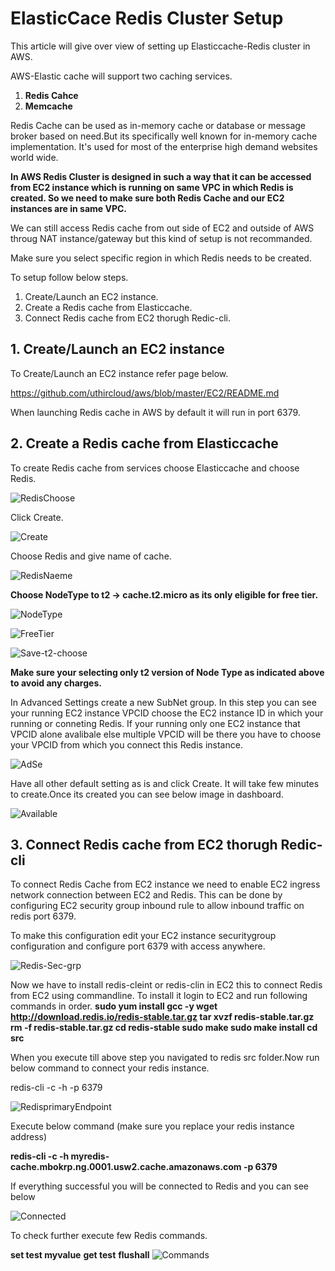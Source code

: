 # ElasticCace Redis Cluster Setup

This article will give over view of setting up Elasticcache-Redis cluster in AWS.

AWS-Elastic cache will support two caching services.

  1.  **Redis Cahce**
  2.  **Memcache**
  
Redis Cache  can be used as in-memory cache or database or message broker based on need.But its
specifically well known for in-memory cache implementation. It's used for most of the enterprise high
demand websites world wide.

<B>In AWS Redis Cluster is designed in such a way that it can be accessed from EC2 instance which is running on same
VPC in which Redis is created. So we need to make sure both Redis Cache and our EC2 instances are in same VPC.</B>

We can still access Redis cache from out side of EC2 and outside of AWS throug NAT instance/gateway but this kind of setup
is not recommanded.

Make sure you select specific region in which Redis needs to be created.

To setup follow below steps.

  1. Create/Launch an EC2 instance.
  2. Create a Redis cache from Elasticcache.
  3. Connect Redis cache from EC2 thorugh Redic-cli.

## 1. Create/Launch an EC2 instance

To Create/Launch an EC2 instance refer page below.

https://github.com/uthircloud/aws/blob/master/EC2/README.md

When launching Redis cache in AWS by default it will run in port 6379.

## 2. Create a Redis cache from Elasticcache

To create Redis cache from services choose Elasticcache and choose Redis.

![RedisChoose](https://user-images.githubusercontent.com/50639924/66123429-fe4ce300-e5af-11e9-8246-50c0c2b8c500.PNG)

Click Create.

![Create](https://user-images.githubusercontent.com/50639924/66123470-1fadcf00-e5b0-11e9-823d-1caa566cec42.PNG)

Choose Redis and give name of cache.

![RedisNaeme](https://user-images.githubusercontent.com/50639924/66123562-5c79c600-e5b0-11e9-8a21-64d98213ae9a.PNG)

<B>Choose NodeType to t2 -> cache.t2.micro as its only eligible for free tier.</B>

![NodeType](https://user-images.githubusercontent.com/50639924/66123698-a9f63300-e5b0-11e9-8d85-85041133d2a7.PNG)

![FreeTier](https://user-images.githubusercontent.com/50639924/66123841-ede93800-e5b0-11e9-9317-c336e80fa129.PNG)

![Save-t2-choose](https://user-images.githubusercontent.com/50639924/66123918-196c2280-e5b1-11e9-9b6c-d2217684dfc4.PNG)

<B>Make sure your selecting only t2 version of Node Type as indicated above to avoid any charges.</B>

In Advanced Settings create a new SubNet group. In this step you can see your running EC2 instance VPCID choose the EC2 instance ID in which your running or conneting Redis. If your running only one EC2 instance that VPCID alone avalibale else multiple VPCID will be there you have to choose your VPCID from which you connect this Redis instance.


![AdSe](https://user-images.githubusercontent.com/50639924/66124536-a5cb1500-e5b2-11e9-91f2-0b08e02348ad.PNG)

Have all other default setting as is and click Create. It will take few minutes to create.Once its created you can see below image in dashboard.

![Available](https://user-images.githubusercontent.com/50639924/66125332-ad8bb900-e5b4-11e9-8d25-53f2eb748328.PNG)


## 3. Connect Redis cache from EC2 thorugh Redic-cli

To connect Redis Cache from EC2 instance we need to enable EC2 ingress network connection between EC2 and Redis.
This can be done by configuring EC2 security group inbound rule to allow inbound traffic on redis port 6379.

To make this configuration edit your EC2 instance securitygroup configuration and configure port 6379 with access anywhere.

![Redis-Sec-grp](https://user-images.githubusercontent.com/50639924/66125232-6c93a480-e5b4-11e9-8a81-9a1121595eb1.PNG)

Now we have to install redis-cleint or redis-clin in EC2 this to connect Redis from EC2 using commandline.
To install it login to EC2 and run following commands in order.
<B>
sudo yum install gcc -y
wget http://download.redis.io/redis-stable.tar.gz
tar xvzf redis-stable.tar.gz
rm -f redis-stable.tar.gz
cd redis-stable
sudo make
sudo make install
cd src
</B>

When you execute till above step you navigated to redis src folder.Now run below command to connect your redis instance.

redis-cli -c -h <Your Redis instance address> -p 6379

![RedisprimaryEndpoint](https://user-images.githubusercontent.com/50639924/66126027-6dc5d100-e5b6-11e9-911e-212e9c6ad23c.PNG)

Execute below command (make sure you replace your redis instance address)

<B>redis-cli -c -h myredis-cache.mbokrp.ng.0001.usw2.cache.amazonaws.com -p 6379</B>

If everything successful you will be connected to Redis and you can see below 

![Connected](https://user-images.githubusercontent.com/50639924/66126590-cfd30600-e5b7-11e9-8f2a-f16eaa40e895.PNG)

To check further execute few Redis commands.

**set test myvalue**
**get test**
**flushall**
</B>
![Commands](https://user-images.githubusercontent.com/50639924/66126752-293b3500-e5b8-11e9-9453-17734e6b782f.PNG)
